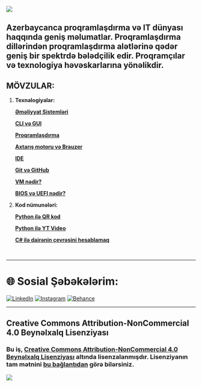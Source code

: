 ![](https://i.imgur.com/JZhk3lj.jpeg)

## Azerbaycanca proqramlaşdırma və IT dünyası haqqında geniş məlumatlar. Proqramlaşdırma dillərindən proqramlaşdırma alətlərinə qədər geniş bir spektrdə bələdçilik edir. Proqramçılar və texnologiya həvəskarlarına yönəlikdir.

## **MÖVZULAR:**

1. **Texnalogiyalar:**

   [**Əməliyyat Sistemləri**](https://github.com/knvmrt/my-developedia-az/blob/master/Docs/POST-1.md)

   [**CLI və GUI**](https://github.com/knvmrt/my-developedia-az/blob/master/Docs/POST-2.md)

   [**Proqramlaşdırma**](https://github.com/knvmrt/my-developedia-az/blob/master/Docs/POST-3.md)

   [**Axtarış motoru və Brauzer**](https://github.com/knvmrt/my-developedia-az/blob/master/Docs/POST-4.md)

   [**IDE**](https://github.com/knvmrt/my-developedia-az/blob/master/Docs/POST-5.md)

   [**Git və GitHub**](https://github.com/knvmrt/my-developedia-az/blob/master/Docs/POST-6.md)

   [**VM nədir?**](https://github.com/knvmrt/my-developedia-az/blob/master/Docs/POST-10.md)

   [**BIOS və UEFI nədir?**](https://github.com/knvmrt/my-developedia-az/blob/master/Docs/POST-11.md)

2. **Kod nümunələri:**

   [**Python ilə QR kod**](https://github.com/knvmrt/my-developedia-az/blob/master/Docs/POST-7.md)

   [**Python ilə YT Video**](https://github.com/knvmrt/my-developedia-az/blob/master/Docs/POST-8.md)

   [**C# ilə dairənin çevrəsini hesablamaq**](https://github.com/knvmrt/my-developedia-az/blob/master/Docs/POST-9.md)

</br>
<hr></hr>

# 🌐 Sosial Şəbəkələrim:

[![LinkedIn](https://img.shields.io/badge/LinkedIn-%230077B5.svg?style=for-the-badge&logo=linkedIn&logoColor=white)](https://linkedin.com/in/knvmrt)
[![Instagram](https://img.shields.io/badge/Instagram-%23E4405F.svg?style=for-the-badge&logo=instagram&logoColor=white)](https://instagram.com/knvmrt)
[![Behance](https://img.shields.io/badge/Behance-1769ff.svg?style=for-the-badge&logo=behance&logoColor=white)](https://behance.net/knvmrt)

<hr></hr>

## Creative Commons Attribution-NonCommercial 4.0 Beynəlxalq Lisenziyası

### Bu iş, [Creative Commons Attribution-NonCommercial 4.0 Beynəlxalq Lisenziyası](https://creativecommons.org/licenses/by-nc/4.0/) altında lisenzalanmışdır. Lisenziyanın tam mətnini [bu bağlantıdan](https://creativecommons.org/licenses/by-nc/4.0/) görə bilərsiniz.

![](https://mirrors.creativecommons.org/presskit/buttons/88x31/svg/by-nc.svg)
